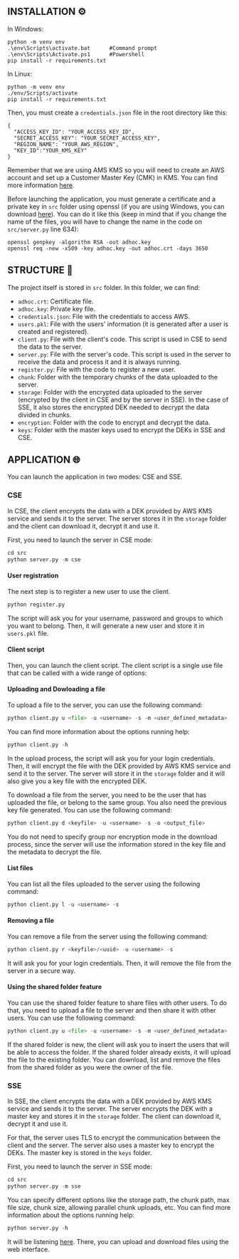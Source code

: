 ## INSTALLATION ⚙️

In Windows:
```
python -m venv env
.\env\Scripts\activate.bat      #Command prompt
.\env\Scripts\Activate.ps1      #Powershell
pip install -r requirements.txt
```

In Linux:
```
python -m venv env
./env/Scripts/activate
pip install -r requirements.txt
```

Then, you must create a `credentials.json` file in the root directory like this: 

```
{
  "ACCESS_KEY_ID": "YOUR_ACCESS_KEY_ID",
  "SECRET_ACCESS_KEY": "YOUR_SECRET_ACCESS_KEY",
  "REGION_NAME": "YOUR_AWS_REGION",
  "KEY_ID":"YOUR_KMS_KEY"
}
```

Remember that we are using AMS KMS so you will need to create an AWS account and set up a Customer Master Key (CMK) in KMS. You can find more information [here](https://docs.aws.amazon.com/kms/latest/developerguide/create-keys.html).

Before launching the application, you must generate a certificate and a private key in `src` folder using openssl (if you are using Windows, you can download [here](https://slproweb.com/download/Win64OpenSSL_Light-3_1_0.exe)). You can do it like this (keep in mind that if you change the name of the files, you will have to change the name in the code on `src/server.py` line 634):

```
openssl genpkey -algorithm RSA -out adhoc.key
openssl req -new -x509 -key adhoc.key -out adhoc.crt -days 3650
```
## STRUCTURE 📁

The project itself is stored in `src` folder. In this folder, we can find:
- `adhoc.crt`: Certificate file.
- `adhoc.key`: Private key file.
- `credentials.json`: File with the credentials to access AWS.
- `users.pkl`: File with the users' information (it is generated after a user is created and registered).
- `client.py`: File with the client's code. This script is used in CSE to send the data to the server.
- `server.py`: File with the server's code. This script is used in the server to receive the data and process it and it is always running.
- `register.py`: File with the code to register a new user.
- `chunk`: Folder with the temporary chunks of the data uploaded to the server.
- `storage`: Folder with the encrypted data uploaded to the server (encrypted by the client in CSE and by the server in SSE). In the case of SSE, it also stores the encrypted DEK needed to decrypt the data divided in chunks.
- `encryption`: Folder with the code to encrypt and decrypt the data.
- `keys`: Folder with the master keys used to encrypt the DEKs in SSE and CSE.

## APPLICATION 🌐

You can launch the application in two modes: CSE and SSE.

### CSE

In CSE, the client encrypts the data with a DEK provided by AWS KMS service and sends it to the server. The server stores it in the `storage` folder and the client can download it, decrypt it and use it.

First, you need to launch the server in CSE mode:

```python
cd src
python server.py -m cse
```

#### User registration
The next step is to register a new user to use the client.

```python
python register.py
```
The script will ask you for your username, password and groups to which you want to belong. Then, it will generate a new user and store it in `users.pkl` file.

#### Client script

Then, you can launch the client script. The client script is a single use file that can be called with a wide range of options:

#### Uploading and Dowloading a file

To upload a file to the server, you can use the following command:

```python
python client.py u <file> -u <username> -s -m <user_defined_metadata> -e <encryption_mode>
```

You can find more information about the options running help:

```python
python client.py -h
```
In the upload process, the script will ask you for your login credentials. Then, it will encrypt the file with the DEK provided by AWS KMS service and send it to the server. The server will store it in the `storage` folder and it will also give you a key file with the encrypted DEK.

To download a file from the server, you need to be the user that has uploaded the file, or belong to the same group. You also need the previous key file generated. You can use the following command:

```python
python client.py d <keyfile> -u <username> -s -o <output_file>
```	

You do not need to specify group nor encryption mode in the download process, since the server will use the information stored in the key file and the metadata to decrypt the file.

#### List files

You can list all the files uploaded to the server using the following command:

```python
python client.py l -u <username> -s
```

#### Removing a file

You can remove a file from the server using the following command:

```python
python client.py r <keyfile>/<uuid> -u <username> -s
```

It will ask you for your login credentials. Then, it will remove the file from the server in a secure way.

#### Using the shared folder feature

You can use the shared folder feature to share files with other users. To do that, you need to upload a file to the server and then share it with other users. You can use the following command:

```python
python client.py u <file> -u <username> -s -m <user_defined_metadata> -e <encryption_mode> -f <shared_folder>
```

If the shared folder is new, the client will ask you to insert the users that will be able to access the folder. If the shared folder already exists, it will upload the file to the existing folder. You can download, list and remove the files from the shared folder as you were the owner of the file.

### SSE

In SSE, the client encrypts the data with a DEK provided by AWS KMS service and sends it to the server. The server encrypts the DEK with a master key and stores it in the `storage` folder. The client can download it, decrypt it and use it.

For that, the server uses TLS to encrypt the communication between the client and the server. The server also uses a master key to encrypt the DEKs. The master key is stored in the `keys` folder.

First, you need to launch the server in SSE mode:

```python
cd src
python server.py -m sse
```

You can specify different options like the storage path, the chunk path, max file size, chunk size, allowing parallel chunk uploads, etc. You can find more information about the options running help:

```python
python server.py -h
```

It will be listening [here](https://localhost). There, you can upload and download files using the web interface.